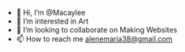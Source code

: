 - 👋 Hi, I’m @Macaylee
- 👀 I’m interested in Art
- 💞️ I’m looking to collaborate on Making Websites
- 📫 How to reach me alenemaria38@gmail.com

<!---
Macaylee/Macaylee is a ✨ special ✨ repository because its `README.md` (this file) appears on your GitHub profile.
You can click the Preview link to take a look at your changes.
--->
